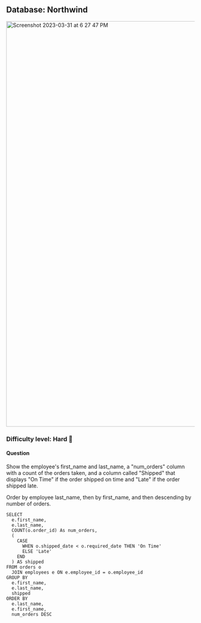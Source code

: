 ## Database: Northwind

<img width="1082" alt="Screenshot 2023-03-31 at 6 27 47 PM" src="https://user-images.githubusercontent.com/25376135/229258213-eda196d0-7d05-462a-ac43-5774d2b2573d.png">


### Difficulty level: Hard 🔴

#### Question

Show the employee's first_name and last_name, a "num_orders" column with a count of the orders taken, and a column called "Shipped" that displays "On Time" if the order shipped on time and "Late" if the order shipped late.

Order by employee last_name, then by first_name, and then descending by number of orders.

```
SELECT
  e.first_name,
  e.last_name,
  COUNT(o.order_id) As num_orders,
  (
    CASE
      WHEN o.shipped_date < o.required_date THEN 'On Time'
      ELSE 'Late'
    END
  ) AS shipped
FROM orders o
  JOIN employees e ON e.employee_id = o.employee_id
GROUP BY
  e.first_name,
  e.last_name,
  shipped
ORDER BY
  e.last_name,
  e.first_name,
  num_orders DESC
```

